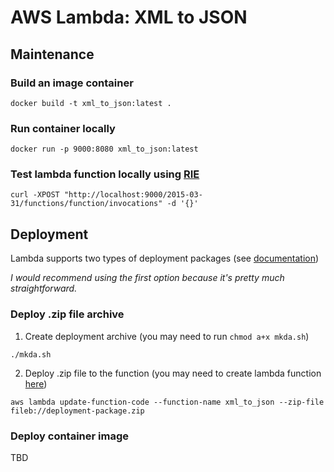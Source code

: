 
# AWS Lambda: XML to JSON 

## Maintenance

### Build an image container
```
docker build -t xml_to_json:latest .   
```

### Run container locally
```
docker run -p 9000:8080 xml_to_json:latest
```

### Test lambda function locally using [RIE](https://docs.aws.amazon.com/lambda/latest/dg/images-test.html)
```
curl -XPOST "http://localhost:9000/2015-03-31/functions/function/invocations" -d '{}'
```

## Deployment

Lambda supports two types of deployment packages (see [documentation](https://docs.aws.amazon.com/lambda/latest/dg/getting-started.html))

<i>I would recommend using the first option because it's pretty much straightforward.</i>

### Deploy .zip file archive

1. Create deployment archive (you may need to run `chmod a+x mkda.sh`)
```
./mkda.sh
```

2. Deploy .zip file to the function (you may need to create lambda function [here](https://us-east-1.console.aws.amazon.com/lambda/home?region=us-east-1#/functions))
```
aws lambda update-function-code --function-name xml_to_json --zip-file fileb://deployment-package.zip
```

### Deploy container image

TBD
